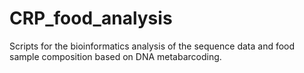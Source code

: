 # CRP_food_analysis
Scripts for the bioinformatics analysis of the sequence data and food sample composition based on DNA metabarcoding.
